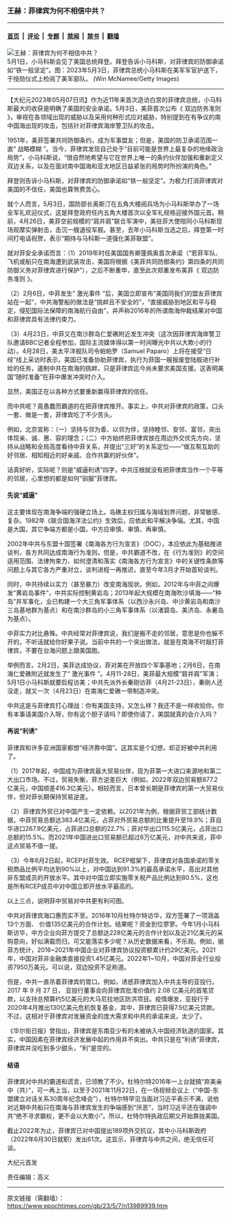 ### 王赫：菲律宾为何不相信中共？

---

#### [首页](../../../..?n13989939) &nbsp;|&nbsp; [评论](../../../../../epoch-comment?n13989939) &nbsp;|&nbsp; [专题](../../../../../epoch-special?n13989939) &nbsp;|&nbsp; [禁闻](../../../../../epoch-news?n13989939) &nbsp;|&nbsp; [禁书](../../../../../books?n13989939) &nbsp;|&nbsp; [翻墙](https://github.com/gfw-breaker/nogfw/blob/master/README.md?n13989939)


<div><img alt="王赫：菲律宾为何不相信中共？" class="attachment-djy_600_400 size-djy_600_400 wp-post-image" src="https://i.epochtimes.com/assets/uploads/2023/05/id13989965-GettyImages-1487319356-.jpeg"/>
<div class="caption">
 5月1日，小马科斯会见了美国总统拜登。拜登告诉小马科斯，对菲律宾的防御承诺如“铁一般坚定”。图：2023年5月3日，菲律宾总统小马科斯在美军军官护送下，于授勋仪式上检阅了美军部队。 (Win McNamee/Getty Images)
</div></div><hr/><div class="post_content" id="artbody" itemprop="articleBody">
 <!-- article content begin -->
 <p>
  【大纪元2023年05月07日讯】作为近11年来首次造访白宫的菲律宾总统，小马科斯最大的收获是明确了美国的安全承诺。5月3日，美菲首次公布《
  <ok href="https://www.epochtimes.com/gb/tag/%E5%8F%8C%E8%BE%B9%E9%98%B2%E5%8A%A1%E5%87%86%E5%88%99.html">
   双边防务准则
  </ok>
  》，审视在各领域出现的威胁以及采用何种形式应对威胁，特别提到在有争议的南中国海出现的攻击，包括针对菲律宾海岸警卫队的攻击。
 </p>
 <p>
  1951年，美菲签署共同防御条约，成为军事盟友；但是，美国的防卫承诺范围一直“
  <ok href="https://www.epochtimes.com/gb/tag/%E6%88%98%E7%95%A5%E6%A8%A1%E7%B3%8A.html">
   战略模糊
  </ok>
  ”。当今，菲律宾发现自己处于“目前可能是世界上最复杂的地缘政治局势”，小马科斯说，“很自然地希望与它在世界上唯一的条约伙伴加强和重新定义双边关系，以及在面对南中国海和亚太地区日益紧张的局势时所扮演的角色。”
 </p>
 <p>
  拜登则告诉小马科斯，对菲律宾的防御承诺如“铁一般坚定”。为极力打消菲律宾对美国的不信任，美国也算煞费苦心。
 </p>
 <p>
  就个人而言，5月3日，国防部长奥斯汀在五角大楼阅兵场为小马科斯举办了一场全军礼欢迎仪式，这是拜登政府任内五角大楼首次以全军礼规格迎接外国元首。稍前，4月26日，美菲空前规模的“肩并肩”联合军演中，美驻菲大使陪同小马科斯现场观摩实弹射击，击沉一艘退役军舰。甚至，去年小马科斯当选之后，拜登第一时间打电话祝贺，表示“期待与马科斯一道强化美菲联盟”。
 </p>
 <p>
  就对菲安全承诺而言：（1）2019年时任美国国务卿蓬佩奥首次承诺（“若菲军队、飞机或船只在南海遭到武装攻击，美国将根据《美菲共同防御条约》第四条的共同防御义务对菲律宾进行保护”），之后不断重申，直至此次郑重发布美菲《
  <ok href="https://www.epochtimes.com/gb/tag/%E5%8F%8C%E8%BE%B9%E9%98%B2%E5%8A%A1%E5%87%86%E5%88%99.html">
   双边防务准则
  </ok>
  》。
 </p>
 <p>
  （2）2月6日，中菲发生“
  <ok href="https://www.epochtimes.com/gb/tag/%E6%BF%80%E5%85%89%E4%BA%8B%E4%BB%B6.html">
   激光事件
  </ok>
  ”后，美国立即宣布“美国同我们的盟友菲律宾站在一起”，中共海警船的做法是“挑衅且不安全的”，“直接威胁到地区和平与稳定，侵犯国际法保障的南海航行自由”，并声称2016年的所谓南海仲裁结果对中国和菲律宾具有法律约束力。
 </p>
 <p>
  （3）4月23日，中菲又在南沙群岛仁爱礁附近发生冲突（这次因菲律宾海岸警卫队邀请BBC记者全程参加，国际主流媒体得以第一时间曝光中共以大欺小的行动）。4月28日，美太平洋舰队司令帕帕罗（Samuel Paparo）上将在接受“日经”线上采访时表示，美国已准备协助菲律宾，执行为菲国一艘报废登陆舰进行补给的任务，遏制中共在南海的挑衅，只是菲律宾迄今尚未要求美国支援。这表明美国“随时准备”在菲中爆发冲突时介入。
 </p>
 <p>
  显然，美国正在以各种方式要重新赢得菲律宾的信任。
 </p>
 <p>
  而中共呢？竟愚蠢而霸道的在把菲律宾推开。事实上，中共对菲律宾的政策，口头一套、做是一套，菲律宾吃了不少苦头。
 </p>
 <p>
  例如，北京宣称：（一）坚持与邻为善、以邻为伴，坚持睦邻、安邻、富邻，突出体现亲、诚、惠、容的理念；（二）中方始终把菲律宾放在周边外交优先方向，坚持从战略和全局高度看待中菲关系，并提出“三好”的关系定位——“做互帮互助的好邻居、相知相近的好亲戚、合作共赢的好伙伴”。
 </p>
 <p>
  话真好听，实际呢？则是“威逼利诱”四字，中共压根就没有把菲律宾当作一个平等的邻居，心里想的都是如何“驯服”菲律宾。
 </p>
 <h4>
  先说“威逼”
 </h4>
 <p>
  这主要体现在南海争端的强硬立场上。岛礁主权归属与海域划界问题，非常敏感、复杂。1982年《联合国海洋法公约》生效后，应依此和平解决争端。尤其，中国是大国，其它争端方都是小国，中方应审慎、审慎、再审慎。
 </p>
 <p>
  2002年中共与东盟十国签署《南海各方行为宣言》（DOC），本应依此为基础推进谈判，各方共同达成南海行为准则。但是，中共霸道不改，在《行为准则》的空间适用范围、法律拘束力、如何澄清和落实《南海各方行为宣言》中的关键性条款等问题上与其它各方严重对立，谈判进程一再推迟，直至今年3月才开始首轮谈判。
 </p>
 <p>
  同时，中共持续以实力（甚至暴力）改变南海现状。例如，2012年与中菲之间爆发“黄岩岛事件”，中共实际控制黄岩岛；2013年起大规模在南海吹沙填海——“种岛”并军事化，业已构建一个大三角军事体系（以西沙永兴岛、中沙黄岩岛和南沙三岛基地群为基点）和在南沙群岛的小三角军事体系（以渚碧岛、美济岛、永暑岛为基点）。
 </p>
 <p>
  中菲实力对比悬殊。中共经常对菲律宾说，我们是搬不走的邻居，意思是你也躲不开的，不听话就给你好果子说。当前中共的一个突出做法，就是在南海不时敲打菲律宾，不要在台海问题上跟美国跑。
 </p>
 <p>
  举例而言。2月2日，美菲达成协议，菲对美在开放四个军事基地；2月6日，在南海仁爱礁附近就发生了“
  <ok href="https://www.epochtimes.com/gb/tag/%E6%BF%80%E5%85%89%E4%BA%8B%E4%BB%B6.html">
   激光事件
  </ok>
  ”。4月11-28日，美菲最大规模“肩并肩”军演；5月1日小马科斯就要启程访美；中共先派外长秦刚访菲（4月21-23日），秦刚人还没走，就又一次（4月23日）在南海仁爱礁一带制造冲突。
 </p>
 <p>
  中共这是与菲律宾打心理战：你有美国支持，又怎么样？我还不是一样收拾你。你有本事请美国介入呀，你有这个胆子请吗？即使你请了，美国就真的会介入吗？
 </p>
 <h4>
  再说“利诱”
 </h4>
 <p>
  菲律宾和许多亚洲国家都想“经济靠中国”。这其实是个幻想，却正好被中共利用了。
 </p>
 <p>
  （1）2017年起，中国成为菲律宾最大贸易伙伴，现为菲第一大进口来源地和第二大出口市场。不过，贸易失衡，菲方逆差巨大（例如，2022年双边贸易额877.2亿美元，中国顺差416.3亿美元）。相较而言，日本曾长期是菲律宾的第一大贸易伙伴，但对菲长期保持贸易逆差。
 </p>
 <p>
  （2）菲律宾外贸已对中国产生一定依赖。以2021年为例，根据菲贸工部统计数据，中菲贸易总额达383.4亿美元，占菲对外贸易总额的比重提升至19.9%；菲自华进口267.9亿美元，占菲进口总额的22.7%；菲对华出口115.5亿美元，占菲出口总额的15.5%。而2021年中国进出口贸易额已超过6万亿美元，对中共来说，菲中这点贸易不值一提。
 </p>
 <p>
  （3）今年6月2日起，RCEP对菲生效。 RCEP框架下，菲律宾对各国承诺的零关税商品比例平均达到90%以上，对中国达到91.3%的最高承诺水平，高出对其他非东盟成员的开放水平。其中对中国立即实施零关税产品比例达到80.5%，这也是所有RCEP成员中对中国立即开放水平最高的。
 </p>
 <p>
  以上三点，说明菲中贸易对中共更有利可图。
 </p>
 <p>
  中共对菲律宾海口惠而实不至。2016年10月杜特尔特访华，双方签署了一项涵盖13个方面、 价值135亿美元的合作计划。结果呢？资金到位寥寥。今年1月小马科斯访华，中方企业向菲方提交了总额达228亿美元的合作计划以及近21亿美元的采购意向，好似满载而归，可又能落实多少呢？从历史数据来看，不乐观。例如，据菲方统计，2016~2021年中国企业对菲律宾协议投资额累计约29亿美元。2021年，中国对菲非金融类直接投资1.45亿美元。2022年1~10月，中国对菲全行业投资7950万美元。可以说，双边投资不足称道。
 </p>
 <p>
  但是，中共一直吊着菲律宾的胃口。例如，诱惑菲律宾加入中共主导的亚投行。2017 年 9 月 27 日， 亚投行董事会向菲律宾批准价值约 2.08 亿美元的首笔贷款，以支持总预算约5亿美元的大马尼拉地区防洪项目。疫情爆发，亚投行于2020年4月推出130亿美元危机恢复基金，其中，菲律宾已获得7.5亿美元贷款。不过，这相对于菲律宾对发展资金的庞大需求和中共的承诺来说，太少了。
 </p>
 <p>
  《华尔街日报》曾指出，菲律宾是东南亚少有的未被纳入中国经济轨道的国家。其实，中国因素在菲律宾经济发展中起的作用并不突出。中共只是在“利诱”菲律宾，菲律宾并没吃到多少甜头，“利”是空的。
 </p>
 <h4>
  结语
 </h4>
 <p>
  菲律宾对中共的霸道和谎言，已领教了不少。杜特尔特2016年一上台就搞“弃美亲中（共）”，可一再上当，以至于2021年11月22日，在一场视频会议上（“中国-东盟建立对话关系30周年纪念峰会”），杜特尔特罕见当面对习近平表示不满，说他对近期中共船只在南海与菲律宾发生的争端感到“厌恶”，当时习近平还在强调中共“绝不寻求霸权，更不会以大欺小”。所以，杜特尔特执政后期又开始靠拢美国。
 </p>
 <p>
  截止2022年为止，菲律宾已对中国提出189项外交抗议，其中小马科斯政府（2022年6月30日就职）发出61次。这显示，菲律宾与中共之间，绝无信任可谈。
 </p>
 <p>
  大纪元首发
 </p>
 <p>
  责任编辑：高义
 </p>
 <!-- article content end -->
 <div id="below_article_ad">
 </div>
</div>


---

原文链接（需翻墙）：https://www.epochtimes.com/gb/23/5/7/n13989939.htm